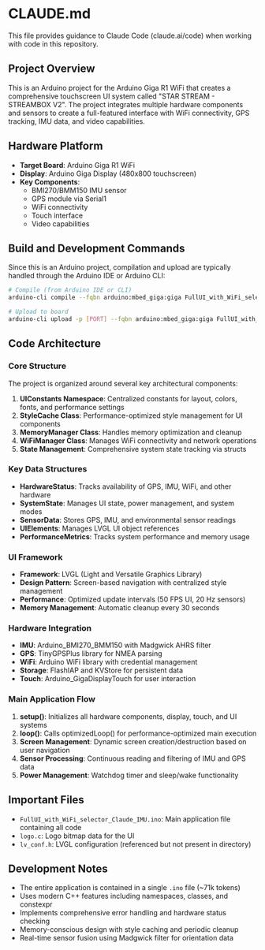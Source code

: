 # CLAUDE.md

This file provides guidance to Claude Code (claude.ai/code) when working with code in this repository.

## Project Overview

This is an Arduino project for the Arduino Giga R1 WiFi that creates a comprehensive touchscreen UI system called "STAR STREAM - STREAMBOX V2". The project integrates multiple hardware components and sensors to create a full-featured interface with WiFi connectivity, GPS tracking, IMU data, and video capabilities.

## Hardware Platform

- **Target Board**: Arduino Giga R1 WiFi
- **Display**: Arduino Giga Display (480x800 touchscreen)
- **Key Components**:
  - BMI270/BMM150 IMU sensor
  - GPS module via Serial1
  - WiFi connectivity
  - Touch interface
  - Video capabilities

## Build and Development Commands

Since this is an Arduino project, compilation and upload are typically handled through the Arduino IDE or Arduino CLI:

```bash
# Compile (from Arduino IDE or CLI)
arduino-cli compile --fqbn arduino:mbed_giga:giga FullUI_with_WiFi_selector_Claude_IMU.ino

# Upload to board
arduino-cli upload -p [PORT] --fqbn arduino:mbed_giga:giga FullUI_with_WiFi_selector_Claude_IMU.ino
```

## Code Architecture

### Core Structure

The project is organized around several key architectural components:

1. **UIConstants Namespace**: Centralized constants for layout, colors, fonts, and performance settings
2. **StyleCache Class**: Performance-optimized style management for UI components
3. **MemoryManager Class**: Handles memory optimization and cleanup
4. **WiFiManager Class**: Manages WiFi connectivity and network operations
5. **State Management**: Comprehensive system state tracking via structs

### Key Data Structures

- **HardwareStatus**: Tracks availability of GPS, IMU, WiFi, and other hardware
- **SystemState**: Manages UI state, power management, and system modes
- **SensorData**: Stores GPS, IMU, and environmental sensor readings
- **UIElements**: Manages LVGL UI object references
- **PerformanceMetrics**: Tracks system performance and memory usage

### UI Framework

- **Framework**: LVGL (Light and Versatile Graphics Library)
- **Design Pattern**: Screen-based navigation with centralized style management
- **Performance**: Optimized update intervals (50 FPS UI, 20 Hz sensors)
- **Memory Management**: Automatic cleanup every 30 seconds

### Hardware Integration

- **IMU**: Arduino_BMI270_BMM150 with Madgwick AHRS filter
- **GPS**: TinyGPSPlus library for NMEA parsing
- **WiFi**: Arduino WiFi library with credential management
- **Storage**: FlashIAP and KVStore for persistent data
- **Touch**: Arduino_GigaDisplayTouch for user interaction

### Main Application Flow

1. **setup()**: Initializes all hardware components, display, touch, and UI systems
2. **loop()**: Calls optimizedLoop() for performance-optimized main execution
3. **Screen Management**: Dynamic screen creation/destruction based on user navigation
4. **Sensor Processing**: Continuous reading and filtering of IMU and GPS data
5. **Power Management**: Watchdog timer and sleep/wake functionality

## Important Files

- `FullUI_with_WiFi_selector_Claude_IMU.ino`: Main application file containing all code
- `logo.c`: Logo bitmap data for the UI
- `lv_conf.h`: LVGL configuration (referenced but not present in directory)

## Development Notes

- The entire application is contained in a single `.ino` file (~71k tokens)
- Uses modern C++ features including namespaces, classes, and constexpr
- Implements comprehensive error handling and hardware status checking
- Memory-conscious design with style caching and periodic cleanup
- Real-time sensor fusion using Madgwick filter for orientation data